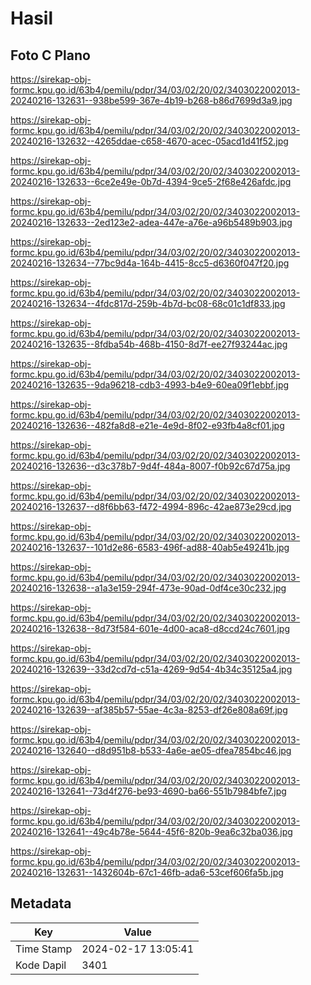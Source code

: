 # Hasil

## Foto C Plano

https://sirekap-obj-formc.kpu.go.id/63b4/pemilu/pdpr/34/03/02/20/02/3403022002013-20240216-132631--938be599-367e-4b19-b268-b86d7699d3a9.jpg

https://sirekap-obj-formc.kpu.go.id/63b4/pemilu/pdpr/34/03/02/20/02/3403022002013-20240216-132632--4265ddae-c658-4670-acec-05acd1d41f52.jpg

https://sirekap-obj-formc.kpu.go.id/63b4/pemilu/pdpr/34/03/02/20/02/3403022002013-20240216-132633--6ce2e49e-0b7d-4394-9ce5-2f68e426afdc.jpg

https://sirekap-obj-formc.kpu.go.id/63b4/pemilu/pdpr/34/03/02/20/02/3403022002013-20240216-132633--2ed123e2-adea-447e-a76e-a96b5489b903.jpg

https://sirekap-obj-formc.kpu.go.id/63b4/pemilu/pdpr/34/03/02/20/02/3403022002013-20240216-132634--77bc9d4a-164b-4415-8cc5-d6360f047f20.jpg

https://sirekap-obj-formc.kpu.go.id/63b4/pemilu/pdpr/34/03/02/20/02/3403022002013-20240216-132634--4fdc817d-259b-4b7d-bc08-68c01c1df833.jpg

https://sirekap-obj-formc.kpu.go.id/63b4/pemilu/pdpr/34/03/02/20/02/3403022002013-20240216-132635--8fdba54b-468b-4150-8d7f-ee27f93244ac.jpg

https://sirekap-obj-formc.kpu.go.id/63b4/pemilu/pdpr/34/03/02/20/02/3403022002013-20240216-132635--9da96218-cdb3-4993-b4e9-60ea09f1ebbf.jpg

https://sirekap-obj-formc.kpu.go.id/63b4/pemilu/pdpr/34/03/02/20/02/3403022002013-20240216-132636--482fa8d8-e21e-4e9d-8f02-e93fb4a8cf01.jpg

https://sirekap-obj-formc.kpu.go.id/63b4/pemilu/pdpr/34/03/02/20/02/3403022002013-20240216-132636--d3c378b7-9d4f-484a-8007-f0b92c67d75a.jpg

https://sirekap-obj-formc.kpu.go.id/63b4/pemilu/pdpr/34/03/02/20/02/3403022002013-20240216-132637--d8f6bb63-f472-4994-896c-42ae873e29cd.jpg

https://sirekap-obj-formc.kpu.go.id/63b4/pemilu/pdpr/34/03/02/20/02/3403022002013-20240216-132637--101d2e86-6583-496f-ad88-40ab5e49241b.jpg

https://sirekap-obj-formc.kpu.go.id/63b4/pemilu/pdpr/34/03/02/20/02/3403022002013-20240216-132638--a1a3e159-294f-473e-90ad-0df4ce30c232.jpg

https://sirekap-obj-formc.kpu.go.id/63b4/pemilu/pdpr/34/03/02/20/02/3403022002013-20240216-132638--8d73f584-601e-4d00-aca8-d8ccd24c7601.jpg

https://sirekap-obj-formc.kpu.go.id/63b4/pemilu/pdpr/34/03/02/20/02/3403022002013-20240216-132639--33d2cd7d-c51a-4269-9d54-4b34c35125a4.jpg

https://sirekap-obj-formc.kpu.go.id/63b4/pemilu/pdpr/34/03/02/20/02/3403022002013-20240216-132639--af385b57-55ae-4c3a-8253-df26e808a69f.jpg

https://sirekap-obj-formc.kpu.go.id/63b4/pemilu/pdpr/34/03/02/20/02/3403022002013-20240216-132640--d8d951b8-b533-4a6e-ae05-dfea7854bc46.jpg

https://sirekap-obj-formc.kpu.go.id/63b4/pemilu/pdpr/34/03/02/20/02/3403022002013-20240216-132641--73d4f276-be93-4690-ba66-551b7984bfe7.jpg

https://sirekap-obj-formc.kpu.go.id/63b4/pemilu/pdpr/34/03/02/20/02/3403022002013-20240216-132641--49c4b78e-5644-45f6-820b-9ea6c32ba036.jpg

https://sirekap-obj-formc.kpu.go.id/63b4/pemilu/pdpr/34/03/02/20/02/3403022002013-20240216-132631--1432604b-67c1-46fb-ada6-53cef606fa5b.jpg


## Metadata

| Key        | Value               |
| ---------- | ------------------- |
| Time Stamp | 2024-02-17 13:05:41 |
| Kode Dapil | 3401                |



